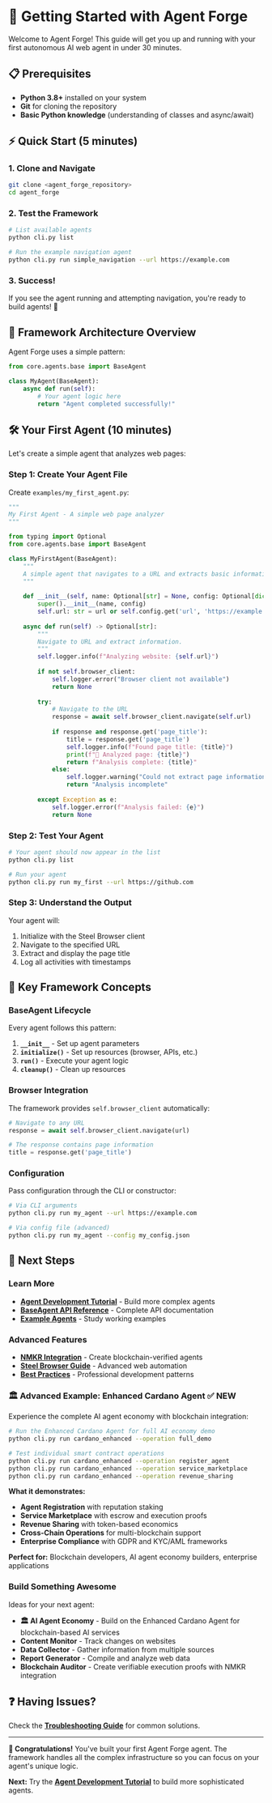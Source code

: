 # 🚀 Getting Started with Agent Forge

Welcome to Agent Forge! This guide will get you up and running with your first autonomous AI web agent in under 30 minutes.

## 📋 **Prerequisites**

- **Python 3.8+** installed on your system
- **Git** for cloning the repository
- **Basic Python knowledge** (understanding of classes and async/await)

## ⚡ **Quick Start (5 minutes)**

### **1. Clone and Navigate**
```bash
git clone <agent_forge_repository>
cd agent_forge
```

### **2. Test the Framework**
```bash
# List available agents
python cli.py list

# Run the example navigation agent
python cli.py run simple_navigation --url https://example.com
```

### **3. Success!**
If you see the agent running and attempting navigation, you're ready to build agents! 🎉

## 🔧 **Framework Architecture Overview**

Agent Forge uses a simple pattern:

```python
from core.agents.base import BaseAgent

class MyAgent(BaseAgent):
    async def run(self):
        # Your agent logic here
        return "Agent completed successfully!"
```

## 🛠️ **Your First Agent (10 minutes)**

Let's create a simple agent that analyzes web pages:

### **Step 1: Create Your Agent File**
Create `examples/my_first_agent.py`:

```python
"""
My First Agent - A simple web page analyzer
"""

from typing import Optional
from core.agents.base import BaseAgent

class MyFirstAgent(BaseAgent):
    """
    A simple agent that navigates to a URL and extracts basic information.
    """
    
    def __init__(self, name: Optional[str] = None, config: Optional[dict] = None, url: Optional[str] = None):
        super().__init__(name, config)
        self.url: str = url or self.config.get('url', 'https://example.com')
        
    async def run(self) -> Optional[str]:
        """
        Navigate to URL and extract information.
        """
        self.logger.info(f"Analyzing website: {self.url}")
        
        if not self.browser_client:
            self.logger.error("Browser client not available")
            return None
            
        try:
            # Navigate to the URL
            response = await self.browser_client.navigate(self.url)
            
            if response and response.get('page_title'):
                title = response.get('page_title')
                self.logger.info(f"Found page title: {title}")
                print(f"📄 Analyzed page: {title}")
                return f"Analysis complete: {title}"
            else:
                self.logger.warning("Could not extract page information")
                return "Analysis incomplete"
                
        except Exception as e:
            self.logger.error(f"Analysis failed: {e}")
            return None
```

### **Step 2: Test Your Agent**
```bash
# Your agent should now appear in the list
python cli.py list

# Run your agent
python cli.py run my_first --url https://github.com
```

### **Step 3: Understand the Output**
Your agent will:
1. Initialize with the Steel Browser client
2. Navigate to the specified URL
3. Extract and display the page title
4. Log all activities with timestamps

## 🎯 **Key Framework Concepts**

### **BaseAgent Lifecycle**
Every agent follows this pattern:
1. **`__init__`** - Set up agent parameters
2. **`initialize()`** - Set up resources (browser, APIs, etc.)
3. **`run()`** - Execute your agent logic
4. **`cleanup()`** - Clean up resources

### **Browser Integration**
The framework provides `self.browser_client` automatically:
```python
# Navigate to any URL
response = await self.browser_client.navigate(url)

# The response contains page information
title = response.get('page_title')
```

### **Configuration**
Pass configuration through the CLI or constructor:
```bash
# Via CLI arguments
python cli.py run my_agent --url https://example.com

# Via config file (advanced)
python cli.py run my_agent --config my_config.json
```

## 📖 **Next Steps**

### **Learn More**
- **[Agent Development Tutorial](../tutorials/AGENT_DEVELOPMENT_TUTORIAL.md)** - Build more complex agents
- **[BaseAgent API Reference](../api/BASEAGENT_API_REFERENCE.md)** - Complete API documentation
- **[Example Agents](../EXAMPLE_AGENTS.md)** - Study working examples

### **Advanced Features**
- **[NMKR Integration](../integrations/NMKR_PROOF_OF_EXECUTION_GUIDE.md)** - Create blockchain-verified agents
- **[Steel Browser Guide](../integrations/STEEL_BROWSER_INTEGRATION.md)** - Advanced web automation
- **[Best Practices](../BEST_PRACTICES.md)** - Professional development patterns

### **🏛️ Advanced Example: Enhanced Cardano Agent** ✅ NEW
Experience the complete AI agent economy with blockchain integration:

```bash
# Run the Enhanced Cardano Agent for full AI economy demo
python cli.py run cardano_enhanced --operation full_demo

# Test individual smart contract operations
python cli.py run cardano_enhanced --operation register_agent
python cli.py run cardano_enhanced --operation service_marketplace
python cli.py run cardano_enhanced --operation revenue_sharing
```

**What it demonstrates:**
- **Agent Registration** with reputation staking
- **Service Marketplace** with escrow and execution proofs  
- **Revenue Sharing** with token-based economics
- **Cross-Chain Operations** for multi-blockchain support
- **Enterprise Compliance** with GDPR and KYC/AML frameworks

**Perfect for:** Blockchain developers, AI agent economy builders, enterprise applications

### **Build Something Awesome**
Ideas for your next agent:
- **🏛️ AI Agent Economy** - Build on the Enhanced Cardano Agent for blockchain-based AI services
- **Content Monitor** - Track changes on websites
- **Data Collector** - Gather information from multiple sources
- **Report Generator** - Compile and analyze web data
- **Blockchain Auditor** - Create verifiable execution proofs with NMKR integration

## ❓ **Having Issues?**

Check the **[Troubleshooting Guide](../TROUBLESHOOTING.md)** for common solutions.

---

**🎉 Congratulations!** You've built your first Agent Forge agent. The framework handles all the complex infrastructure so you can focus on your agent's unique logic.

**Next:** Try the **[Agent Development Tutorial](../tutorials/AGENT_DEVELOPMENT_TUTORIAL.md)** to build more sophisticated agents.